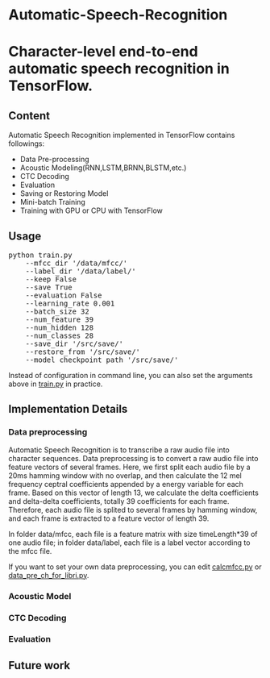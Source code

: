 # Automatic-Speech-Recognition
Character-level end-to-end automatic speech recognition in TensorFlow.
===================

## Content
Automatic Speech Recognition implemented in TensorFlow contains followings:
* Data Pre-processing
* Acoustic Modeling(RNN,LSTM,BRNN,BLSTM,etc.)
* CTC Decoding
* Evaluation  
* Saving or Restoring Model
* Mini-batch Training
* Training with GPU or CPU with TensorFlow

## Usage
<pre>
python train.py
	--mfcc_dir '/data/mfcc/'
	--label_dir '/data/label/'
	--keep False
	--save True
	--evaluation False
	--learning_rate 0.001
	--batch_size 32
	--num_feature 39
	--num_hidden 128
	--num_classes 28
	--save_dir '/src/save/'
	--restore_from '/src/save/'
	--model_checkpoint_path '/src/save/'
</pre>
Instead of configuration in command line, you can also set the arguments above in [train.py](https://github.com/zzw922cn/Automatic-Speech-Recognition/blob/master/src/main/train.py) in practice.

## Implementation Details

### Data preprocessing
Automatic Speech Recognition is to transcribe a raw audio file into character sequences. Data preprocessing is to convert a raw audio file into feature vectors of several frames. Here, we first split each audio file by a 20ms hamming window with no overlap, and then calculate the 12 mel frequency ceptral coefficients appended by a energy variable for each frame. Based on this vector of length 13, we calculate the delta coefficients and delta-delta coefficients, totally 39 coefficients for each frame. Therefore, each audio file is splited to several frames by hamming window, and each frame is extracted to a feature vector of length 39.

In folder data/mfcc, each file is a feature matrix with size timeLength*39 of one audio file; in folder data/label, each file is a label vector according to the mfcc file.

If you want to set your own data preprocessing, you can edit [calcmfcc.py](https://github.com/zzw922cn/Automatic-Speech-Recognition/blob/master/src/feature/calcmfcc.py) or [data_pre_ch_for_libri.py](https://github.com/zzw922cn/Automatic-Speech-Recognition/blob/master/src/feature/data_pre_ch_for_libri.py).

### Acoustic Model

### CTC Decoding

### Evaluation

## Future work

